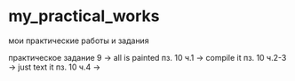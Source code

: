 # my_practical_works
мои практические работы и задания

практическое задание 9 -> all is painted
пз. 10 ч.1 -> compile it
пз. 10 ч.2-3 -> just text it
пз. 10 ч.4 -> 

